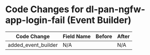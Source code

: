 # Code Changes for dl-pan-ngfw-app-login-fail (Event Builder)

| Code Change | Field Name | Before | After |
|-------------|------------|--------|-------|
| added_event_builder | N/A |  | N/A |